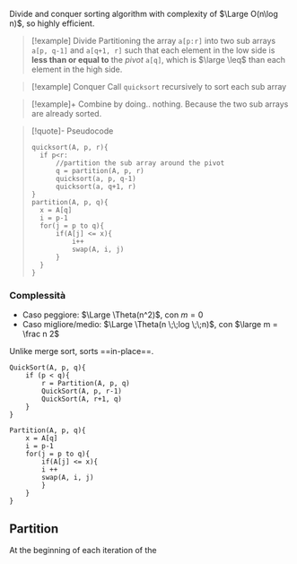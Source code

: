 Divide and conquer sorting algorithm with complexity of $\Large O(n\log n)$, so highly efficient. 
> [!example] Divide
> Partitioning the array `a[p:r]` into two sub arrays `a[p, q-1]` and `a[q+1, r]` such that each element in the low side is **less than or equal to** the *pivot* `a[q]`, which is $\large \leq$ than each element in the high side. 

> [!example] Conquer
> Call `quicksort` recursively to sort each sub array 

> [!example]+ Combine 
> by doing.. nothing. Because the two sub arrays are already sorted. 

> [!quote]- Pseudocode
> 
> ```clike 
> quicksort(A, p, r){
> 	if p<r:
> 		//partition the sub array around the pivot
> 		q = partition(A, p, r)
> 		quicksort(a, p, q-1)
> 		quicksort(a, q+1, r)
> }
> partition(A, p, q){
> 	x = A[q]
> 	i = p-1
> 	for(j = p to q){
> 		if(A[j] <= x){
> 			i++
> 			swap(A, i, j)
> 		}
> 	}
> }
> ```
> 

### Complessità 
- Caso peggiore: $\Large \Theta(n^2)$, con $m = 0$
- Caso migliore/medio: $\Large \Theta(n \;\;log \;\;n)$, con $\large m = \frac n 2$ 

Unlike merge sort, sorts ==in-place==. 




```clike
QuickSort(A, p, q){
	if (p < q){
		r = Partition(A, p, q)
		QuickSort(A, p, r-1)
		QuickSort(A, r+1, q)
	}
}
 
Partition(A, p, q){
	x = A[q]
	i = p-1
	for(j = p to q){
		if(A[j] <= x){
		i ++
		swap(A, i, j)
		}
	}
}
```

## Partition 
At the beginning of each iteration of the 

